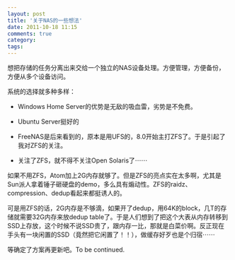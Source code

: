 ```yaml
---
layout: post
title: '关于NAS的一些想法'
date: 2011-10-18 11:15
comments: true
category: 
tags:
---
```

    

想把存储的任务分离出来交给一个独立的NAS设备处理。方便管理，方便备份，方便从多个设备访问。

系统的选择就多种多样：

  * Windows Home Server的优势是无敌的吸血雷，劣势是不免费。

  * Ubuntu Server挺好的

  * FreeNAS是后来看到的，原本是用UFS的，8.0开始主打ZFS了。于是引起了我对ZFS的关注。

  * 关注了ZFS，就不得不关注Open Solaris了⋯⋯

如果不用ZFS，Atom加上2G内存就够了。但是ZFS的亮点实在太多啊，尤其是Sun派人拿着锤子砸硬盘的demo，多么具有煽动性。ZFS的raidz、compression、dedup看起来都挺诱人的。

可是用ZFS的话，2G内存是不够滴，如果开了dedup，用64K的block，几T的存储就需要32G内存来放dedup table了。于是人们想到了把这个大表从内存转移到SSD上存放，这个时候不说SSD贵了，跟内存一比，那就是白菜价啊。反正现在手头有一块闲置的SSD（竟然把它闲置了！！），做缓存好歹也是个归宿⋯⋯

等确定了方案再更新吧。To be continued.
